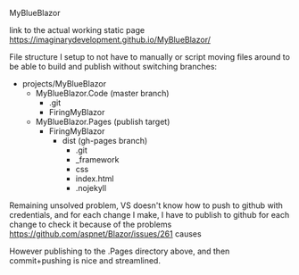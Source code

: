 MyBlueBlazor

link to the actual working static page https://imaginarydevelopment.github.io/MyBlueBlazor/

File structure I setup to not have to manually or script moving files around to be able to build and publish without switching branches:

- projects/MyBlueBlazor
  - MyBlueBlazor.Code (master branch)
    - .git
    - FiringMyBlazor
  - MyBlueBlazor.Pages (publish target)
    - FiringMyBlazor
      - dist (gh-pages branch)
        - .git
        - _framework
        - css
        - index.html
        - .nojekyll
        
Remaining unsolved problem, VS doesn't know how to push to github with credentials, and for each change I make, I have to publish to github for each change to check it because of the problems https://github.com/aspnet/Blazor/issues/261 causes

However publishing to the .Pages directory above, and then commit+pushing is nice and streamlined.

